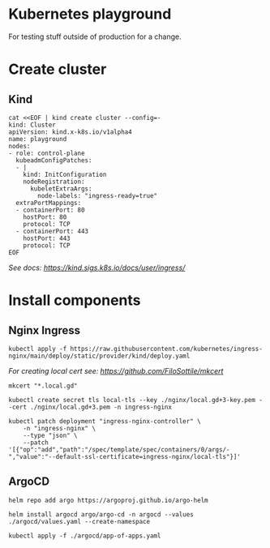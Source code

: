 # Kubernetes playground

For testing stuff outside of production for a change.

# Create cluster

## Kind

```
cat <<EOF | kind create cluster --config=-
kind: Cluster
apiVersion: kind.x-k8s.io/v1alpha4
name: playground
nodes:
- role: control-plane
  kubeadmConfigPatches:
  - |
    kind: InitConfiguration
    nodeRegistration:
      kubeletExtraArgs:
        node-labels: "ingress-ready=true"
  extraPortMappings:
  - containerPort: 80
    hostPort: 80
    protocol: TCP
  - containerPort: 443
    hostPort: 443
    protocol: TCP
EOF
```

_See docs: https://kind.sigs.k8s.io/docs/user/ingress/_

# Install components

## Nginx Ingress

`kubectl apply -f https://raw.githubusercontent.com/kubernetes/ingress-nginx/main/deploy/static/provider/kind/deploy.yaml`

_For creating local cert see: https://github.com/FiloSottile/mkcert_

`mkcert "*.local.gd"`

`kubectl create secret tls local-tls --key ./nginx/local.gd+3-key.pem --cert ./nginx/local.gd+3.pem -n ingress-nginx`

```
kubectl patch deployment "ingress-nginx-controller" \
    -n "ingress-nginx" \
    --type "json" \
    --patch '[{"op":"add","path":"/spec/template/spec/containers/0/args/-","value":"--default-ssl-certificate=ingress-nginx/local-tls"}]'
```

## ArgoCD

`helm repo add argo https://argoproj.github.io/argo-helm`

`helm install argocd argo/argo-cd -n argocd --values ./argocd/values.yaml --create-namespace`

`kubectl apply -f ./argocd/app-of-apps.yaml`
